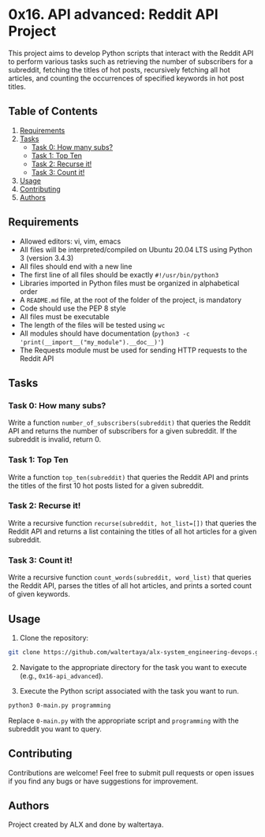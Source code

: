 # 0x16. API advanced: Reddit API Project

This project aims to develop Python scripts that interact with the Reddit API to perform various tasks such as retrieving the number of subscribers for a subreddit, fetching the titles of hot posts, recursively fetching all hot articles, and counting the occurrences of specified keywords in hot post titles.

## Table of Contents

1. [Requirements](#requirements)
2. [Tasks](#tasks)
    - [Task 0: How many subs?](#task-0-how-many-subs)
    - [Task 1: Top Ten](#task-1-top-ten)
    - [Task 2: Recurse it!](#task-2-recurse-it)
    - [Task 3: Count it!](#task-3-count-it)
3. [Usage](#usage)
4. [Contributing](#contributing)
5. [Authors](#authors)

## Requirements <a name="requirements"></a>

- Allowed editors: vi, vim, emacs
- All files will be interpreted/compiled on Ubuntu 20.04 LTS using Python 3 (version 3.4.3)
- All files should end with a new line
- The first line of all files should be exactly `#!/usr/bin/python3`
- Libraries imported in Python files must be organized in alphabetical order
- A `README.md` file, at the root of the folder of the project, is mandatory
- Code should use the PEP 8 style
- All files must be executable
- The length of the files will be tested using `wc`
- All modules should have documentation (`python3 -c 'print(__import__("my_module").__doc__)'`)
- The Requests module must be used for sending HTTP requests to the Reddit API

## Tasks <a name="tasks"></a>

### Task 0: How many subs? <a name="task-0-how-many-subs"></a>

Write a function `number_of_subscribers(subreddit)` that queries the Reddit API and returns the number of subscribers for a given subreddit. If the subreddit is invalid, return 0.

### Task 1: Top Ten <a name="task-1-top-ten"></a>

Write a function `top_ten(subreddit)` that queries the Reddit API and prints the titles of the first 10 hot posts listed for a given subreddit.

### Task 2: Recurse it! <a name="task-2-recurse-it"></a>

Write a recursive function `recurse(subreddit, hot_list=[])` that queries the Reddit API and returns a list containing the titles of all hot articles for a given subreddit.

### Task 3: Count it! <a name="task-3-count-it"></a>

Write a recursive function `count_words(subreddit, word_list)` that queries the Reddit API, parses the titles of all hot articles, and prints a sorted count of given keywords.

## Usage <a name="usage"></a>

1. Clone the repository:

```bash
git clone https://github.com/waltertaya/alx-system_engineering-devops.git
```

2. Navigate to the appropriate directory for the task you want to execute (e.g., `0x16-api_advanced`).

3. Execute the Python script associated with the task you want to run.

```bash
python3 0-main.py programming
```

Replace `0-main.py` with the appropriate script and `programming` with the subreddit you want to query.

## Contributing <a name="contributing"></a>

Contributions are welcome! Feel free to submit pull requests or open issues if you find any bugs or have suggestions for improvement.

## Authors <a name="authors"></a>

Project created by ALX and done by waltertaya.
